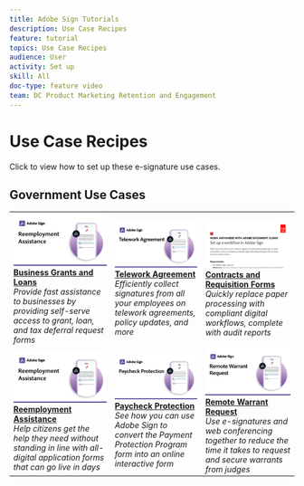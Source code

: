 ```yaml
---
title: Adobe Sign Tutorials
description: Use Case Recipes
feature: tutorial
topics: Use Case Recipes
audience: User
activity: Set up
skill: All
doc-type: feature video
team: DC Product Marketing Retention and Engagement
---
```


# Use Case Recipes

Click to view how to set up these e-signature use cases.

## Government Use Cases

<table>
<tr>
  <td>
    <a href="usecasegovgrants.md">
      <img alt="Business Grants and Loans" src="../assets/UC_WebformsR.png" />
    </a>
    <div>
    <a href="usecasegovgrants.md"><strong>Business Grants and Loans</strong></a>
    </div>
    <em>Provide fast assistance to businesses by providing self-serve access to grant, loan, and tax deferral request forms</em>
    <br>
  </td> 
  <td>
    <a href="usecasegovtelework.md">
      <img alt="Telework Agreement" src="../assets/UC_MegasignR.png" />
    </a>
    <div>
    <a href="usecasegovtelework.md"><strong>Telework Agreement</strong></a>
    </div>
    <em>Efficiently collect signatures from all your employees on telework agreements, policy updates, and more</em>
    <br>
  </td>
  <td>
    <a href="usecasegovcontracts.md">
      <img alt="Contracts and Requisition Forms" src="../assets/UC_WorkflowR.png" />
    </a>
    <div>
    <a href="usecasegovcontracts.md"><strong>Contracts and Requisition Forms</strong></a>
    </div>
    <em>Quickly replace paper processing with compliant digital workflows, complete with audit reports</em>
    <br>
  </td>
</tr>
<tr>
  <td>
    <a href="usecasegovreemployment.md">
      <img alt="Reemployment Assistance" src="../assets/UC_WebformsR.png" />
    </a>
    <div>
    <a href="usecasegovreemployment.md"><strong>Reemployment Assistance</strong></a>
    </div>
    <em>Help citizens get the help they need without standing in line with all-digital application forms that can go live in days</em>
    <br>
  </td>
  <td>
    <a href="usecasegovpaycheck.md">
      <img alt="Paycheck Protection" src="../assets/UC_PaycheckProtectionR.png" />
    </a>
    <div>
    <a href="usecasegovpaycheck.md"><strong>Paycheck Protection</strong></a>
    </div>
    <em>See how you can use Adobe Sign to convert the Payment Protection Program form into an online interactive form</em>
    <br>
  </td>
  <td>
    <a href="usecasegovremote.md">
      <img alt="Remote Warrant Request" src="../assets/UC_Remote_WarrantR.png" />
    </a>
    <div>
    <a href="usecasegovremote.md"><strong>Remote Warrant Request</strong></a>
    </div>
    <em>Use e-signatures and web conferencing together to reduce the time it takes to request and secure warrants from judges</em>
    <br>
  </td>
</tr>
</table>